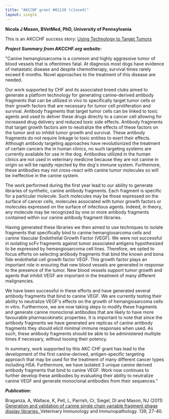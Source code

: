 ```yaml
---
title: "AKCCHF grant #01139 (closed)"
layout: single
---
```


**Nicola J Mason, BVetMed, PhD, University of Pennsylvania**

This is an AKCCHF success story:  [Using Technology to Target
Tumors ](http://www.akcchf.org/research/research-portfolio/1139.html)

**_Project Summary from AKCCHF.org website:_**

"Canine hemangiosarcoma is a common and highly aggressive tumor of blood
vessels that is oftentimes fatal. At diagnosis most dogs have evidence
of metastatic disease and despite chemotherapy, survival times rarely
exceed 6 months. Novel approaches to the treatment of this disease are
needed.

Our work supported by CHF and its associated breed clubs aimed to
generate a platform technology for generating canine-derived antibody
fragments that can be utilized in vivo to specifically target tumor
cells or their growth factors that are necessary for tumor cell
proliferation and survival. Antibody fragments that target tumor cells
can be linked to toxic agents and used to deliver these drugs directly
to a cancer cell allowing for increased drug delivery and reduced toxic
side effects. Antibody fragments that target growth factors aim to
neutralize the effects of these factors on the tumor and so inhibit
tumor growth and survival. These antibody fragments do not require
linkage to toxic entities to exert their effects. Although antibody
targeting approaches have revolutionized the treatment of certain
cancers the in human clinics, no such targeting systems are currently
available for use in the dog. Antibodies utilized in the human clinics
are not used in veterinary medicine because they are not canine in
origin so will be rapidly rejected by the dog's immune system.
Furthemore, these antibodies may not cross-react with canine tumor
molecules so will be ineffective in the canine system.

The work performed during the first year lead to our ability to generate
libraries of synthetic, canine antibody fragments. Each fragment is
specific for a particular molecule. Such molecules may be those
expressed on the surface of cancer cells, molecules associated with
tumor growth factors or molecules expressed on the surface of infectious
agents. Indeed, in theory, any molecule may be recognized by one or more
antibody fragments contained within our canine antibody fragment
libraries.

Having generated these libraries we then aimed to use techniques to
isolate fragments that specifically bind to canine hemangiosarcoma cells
and canine Vascular Endothelial Growth Factor (VEGF). We were not
successful in isolating scFv fragments against tumor associated antigens
hypothesized to be expressed by hemangiosarcoma cell lines. Therefore,
we opted to focus efforts on selecting antibody fragments that bind the
known and bona fide endothelial cell growth factor VEGF. This growth
factor plays an important role in ensuring that new blood vessels are
generated in response to the presence of the tumor. New blood vessels
support tumor growth and agents that inhibit VEGF are important in the
treatment of many different malignancies.

We have been successful in these efforts and have generated several
antibody fragments that bind to canine VEGF. We are currently testing
their ability to neutralize VEGF's effects on the growth of
hemangiosarcoma cells in vitro. Furthermore, we are now taking steps to
modify these fragments and generate canine monoclonal antibodies that
are likely to have more favourable pharmacokinetic properties. It is
important to note that since the antibody fragments we have generated
are replicas of canine antibody fragments they should elicit minimal
immune responses when used. As such, these antibody fragments should be
able to be administered multiple times if necessary, without loosing
their potency.

In summary, work supported by this AKC CHF grant has lead to the
development of the first canine-derived, antigen-specific targeting
approach that may be used for the treatment of many different cancer
types including HSA. Furthermore, we have isolated 3 unique canine
derived antibody fragments that bind to canine VEGF. Work now continues
to further develop these antibodies by evaluating their ability to
neutralize canine VEGF and generate monoclonal antibodies from their
sequences."

**_Publication:_**

Braganza, A, Wallace, K, Pell, L, Parrish, Cr, Siegel, Dl and Mason, NJ
(2011) [Generation and validation of canine single chain variable
fragment phage display
libraries. ](http://www.ncbi.nlm.nih.gov/pubmed/20817275)Veterinary
Immunology and Immunopathology. 139, 27-40.
